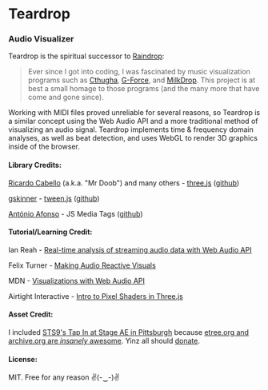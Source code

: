 # Teardrop

### Audio Visualizer

Teardrop is the spiritual successor to [Raindrop](https://github.com/jlblatt/Raindrop):

> Ever since I got into coding, I was fascinated by music visualization programs such as [Cthugha](http://www.afn.org/~cthugha/), [G-Force](https://www.soundspectrum.com/g-force/), and [MilkDrop](http://www.geisswerks.com/milkdrop/).  This project is at best a small homage to those programs (and the many more that have come and gone since).

Working with MIDI files proved unreliable for several reasons, so Teardrop is a similar concept using the Web Audio API and a more traditional method of visualizing an audio signal.  Teardrop implements time & frequency domain analyses, as well as beat detection, and uses WebGL to render 3D graphics inside of the browser.

#### Library Credits:

[Ricardo Cabello](http://mrdoob.com/) (a.k.a. "Mr Doob") and many others - [three.js](http://threejs.org/) ([github](https://github.com/mrdoob/three.js/))

[gskinner](http://gskinner.com/) - [tween.js](http://www.createjs.com/tweenjs) ([github](https://github.com/tweenjs/tween.js/))

[António Afonso](http://web.ist.utl.pt/antonio.afonso/www.aadsm.net/) - JS Media Tags ([github](https://github.com/aadsm/jsmediatags))

#### Tutorial/Learning Credit:

Ian Reah - [Real-time analysis of streaming audio data with Web Audio API](http://ianreah.com/2013/02/28/Real-time-analysis-of-streaming-audio-data-with-Web-Audio-API.html)

Felix Turner - [Making Audio Reactive Visuals](https://www.airtightinteractive.com/2013/10/making-audio-reactive-visuals/)

MDN - [Visualizations with Web Audio API](https://developer.mozilla.org/en-US/docs/Web/API/Web_Audio_API/Visualizations_with_Web_Audio_API)

Airtight Interactive - [Intro to Pixel Shaders in Three.js ](https://www.airtightinteractive.com/2013/02/intro-to-pixel-shaders-in-three-js/)

#### Asset Credit:

I included [STS9's Tap In at Stage AE in Pittsburgh](https://archive.org/details/sts92015-10-30.m934b_24bit) because [etree.org and archive.org are *insanely* awesome](https://archive.org/details/etree).  Yinz all should [donate](https://archive.org/donate/).

#### License:

MIT.  Free for any reason ✌(-‿-)✌
